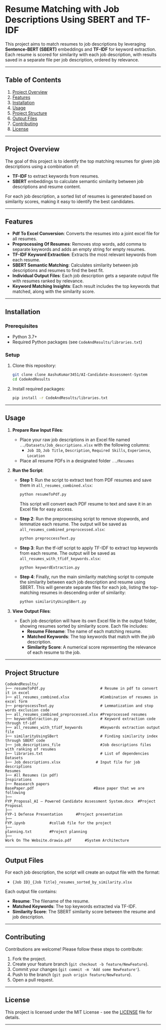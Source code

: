 # Resume Matching with Job Descriptions Using SBERT and TF-IDF

This project aims to match resumes to job descriptions by leveraging **Sentence-BERT (SBERT)** embeddings and **TF-IDF** for keyword extraction. Each resume is scored for similarity with each job description, with results saved in a separate file per job description, ordered by relevance.

---

## Table of Contents
1. [Project Overview](#project-overview)
2. [Features](#features)
3. [Installation](#installation)
4. [Usage](#usage)
5. [Project Structure](#project-structure)
6. [Output Files](#output-files)
7. [Contributing](#contributing)
8. [License](#license)

---

## Project Overview

The goal of this project is to identify the top matching resumes for given job descriptions using a combination of:
- **TF-IDF** to extract keywords from resumes.
- **SBERT** embeddings to calculate semantic similarity between job descriptions and resume content.

For each job description, a sorted list of resumes is generated based on similarity scores, making it easy to identify the best candidates.

---

## Features

- **Pdf To Excel Conversion**: Converts the resumes into a joint excel file for all resumes.
- **Preprocessing Of Resumes**: Removes stop words, add comma to separate keywords and adds an empty string for empty resumes.
- **TF-IDF Keyword Extraction**: Extracts the most relevant keywords from each resume.
- **SBERT Semantic Matching**: Calculates similarity between job descriptions and resumes to find the best fit.
- **Individual Output Files**: Each job description gets a separate output file with resumes ranked by relevance.
- **Keyword Matching Insights**: Each result includes the top keywords that matched, along with the similarity score.

---

## Installation

### Prerequisites

- Python 3.7+
- Required Python packages (see `CodeAndResults/libraries.txt`)

### Setup

1. Clone this repository:

    ```bash
    git clone clone AashuKumar3451/AI-Candidate-Assessment-System
    cd CodeAndResults
    ```

2. Install required packages:

    ```bash
    pip install -r CodeAndResults/libraries.txt
    ```

---

## Usage

1. **Prepare Raw Input Files**:
   - Place your raw job descriptions in an Excel file named `../Datasets/Job_descriptions.xlsx` with the following columns:
     - `Job ID`, `Job Title`, `Description`, `Required Skills`, `Experience`, `Location`
   - Place all resume PDFs in a designated folder `../Resumes`

2. **Run the Script**:

   - **Step 1**: Run the script to extract text from PDF resumes and save them in `all_resumes_combined.xlsx`:
     ```python
     python resumeToPdf.py
     ```
     This script will convert each PDF resume to text and save it in an Excel file for easy access.

   - **Step 2**: Run the preprocessing script to remove stopwords, and lemmatize each resume. The output will be saved as `all_resumes_combined_preprocessed.xlsx`:
     ```python
     python preproccessText.py
     ```

   - **Step 3**: Run the tf-idf script to apply TF-IDF to extract top keywords from each resume. The output will be saved as `all_resumes_with_tfidf_keywords.xlsx`:
     ```python
     python keywordExtraction.py
     ```

   - **Step 4**: Finally, run the main similarity matching script to compute the similarity between each job description and resume using SBERT. This will generate separate files for each job, listing the top-matching resumes in descending order of similarity:
     ```python
     python similarityUsingSBert.py
     ```

3. **View Output Files**:
   - Each job description will have its own Excel file in the output folder, showing resumes sorted by similarity score. Each file includes:
     - **Resume Filename**: The name of each matching resume.
     - **Matched Keywords**: The top keywords that match with the job description.
     - **Similarity Score**: A numerical score representing the relevance of each resume to the job.

---

## Project Structure

```
CodeAndResults/
├── resumeToPdf.py                         # Resume in pdf to convert it in excel
├── all_resumes_combined.xlsx              #Combination of resumes in excel form
├── preproscessText.py                     # Lemmatization and stop words exclusion code
├── all_resumes_combined_preprocessed.xlsx #Preprocessed resumes
├── keywordExtraction.py                   # Keyword extraction code through tf-idf
├── all_resumes_with_tfidf_keywords        #Keywords extraction output file
├── similarityUsingSBert                   # Finding similarity index through SBERT code
├── job_descriptions_file                  #Job descriptions files with ranking of resumes
├── libraries.txt                          # List of dependencies
Datasets
├── Job_descriptions.xlsx                # Input file for job descriptions
Resumes
├── All Resumes (in pdf) 
Inspirations
├── Reasearch papers 
BasePaper.pdf                           #Base paper that we are following
├──
FYP_Proposal_AI – Powered Candidate Assessment System.docx  #Project Proposal
├──
FYP-1 Defense Presentation      #Project presentation
├──
FYP.ipynb           #collab file for the project
├──
planning.txt        #Project planning
├──
Work On The Website.drawio.pdf      #System Architecture

```

---

## Output Files

For each job description, the script will create an output file with the format:
- `{Job ID}_{Job Title}_resumes_sorted_by_similarity.xlsx`

Each output file contains:
- **Resume**: The filename of the resume.
- **Matched Keywords**: The top keywords extracted via TF-IDF.
- **Similarity Score**: The SBERT similarity score between the resume and job description.

---

## Contributing

Contributions are welcome! Please follow these steps to contribute:

1. Fork the project.
2. Create your feature branch (`git checkout -b feature/NewFeature`).
3. Commit your changes (`git commit -m 'Add some NewFeature'`).
4. Push to the branch (`git push origin feature/NewFeature`).
5. Open a pull request.

---

## License

This project is licensed under the MIT License - see the [LICENSE](LICENSE) file for details.

---

